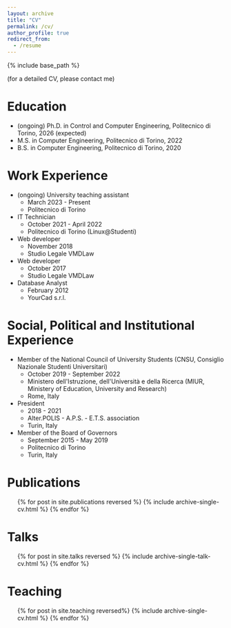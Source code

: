 ```yaml
---
layout: archive
title: "CV"
permalink: /cv/
author_profile: true
redirect_from:
  - /resume
---
```


{% include base_path %}

(for a detailed CV, please contact me)

Education
======
* (ongoing) Ph.D. in Control and Computer Engineering, Politecnico di Torino, 2026 (expected)
* M.S. in Computer Engineering, Politecnico di Torino, 2022
* B.S. in Computer Engineering, Politecnico di Torino, 2020

Work Experience
======
* (ongoing) University teaching assistant
  <ul class="archive__item-excerpt">
    <li>March 2023 - Present</li>
    <li>Politecnico di Torino</li>
  </ul>
* IT Technician
  <ul class="archive__item-excerpt">
    <li>October 2021 - April 2022</li>
    <li>Politecnico di Torino (Linux@Studenti)</li>
  </ul>
* Web developer
  <ul class="archive__item-excerpt">
    <li>November 2018</li>
    <li>Studio Legale VMDLaw</li>
  </ul>
* Web developer
  <ul class="archive__item-excerpt">
    <li>October 2017</li>
    <li>Studio Legale VMDLaw</li>
  </ul>
* Database Analyst
  <ul class="archive__item-excerpt">
    <li>February 2012</li>
    <li>YourCad s.r.l.</li>
  </ul>

Social, Political and Institutional Experience
======
* Member of the National Council of University Students (CNSU, Consiglio Nazionale Studenti Universitari)
  <ul class="archive__item-excerpt">
    <li>October 2019 - September 2022</li>
    <li>Ministero dell'Istruzione, dell'Università e della Ricerca (MIUR, Ministery of Education, University and Research)</li>
    <li>Rome, Italy</li>
  </ul>
* President
  <ul class="archive__item-excerpt">
    <li>2018 - 2021</li>
    <li>Alter.POLIS - A.P.S. - E.T.S. association</li>
    <li>Turin, Italy</li>
  </ul>
* Member of the Board of Governors
  <ul class="archive__item-excerpt">
    <li>September 2015 - May 2019</li>
    <li>Politecnico di Torino</li>
    <li>Turin, Italy</li>
  </ul>

Publications
======
  <ul>{% for post in site.publications reversed %}
    {% include archive-single-cv.html %}
  {% endfor %}</ul>
  
Talks
======
  <ul>{% for post in site.talks reversed %}
    {% include archive-single-talk-cv.html %}
  {% endfor %}</ul>
  
Teaching
======
  <ul>{% for post in site.teaching reversed%}
    {% include archive-single-cv.html %}
  {% endfor %}</ul>
  
[//]: # (Service and leadership)

[//]: # (======)

[//]: # (* Currently signed in to 43 different slack teams)

